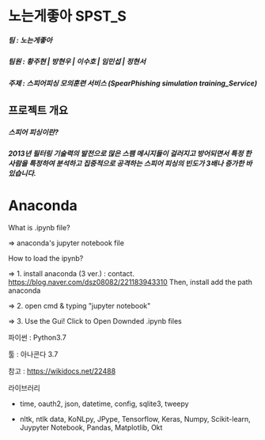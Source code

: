 <h1>노는게좋아 SPST_S</h1>
<h5>팀 : 노는게좋아</h5>
<h5>팀원 : 황주현 | 방현우 | 이수호 | 임민섭 | 정현서</h5>
<h5>주제 : 스피어피싱 모의훈련 서비스 (SpearPhishing simulation training_Service)</h5>

<h2>프로젝트 개요</h2>
<h5>스피어 피싱이란?</h5>
<h5>2013년 필터링 기술력의 발전으로 많은 스팸 메시지들이 걸러지고 방어되면서 특정 한 사람을 특정하여 분석하고 집중적으로 공격하는 스피어 피싱의 빈도가 3배나 증가한 바 있습니다. </h5>

<h1>Anaconda</h1>
What is .ipynb file?

=> anaconda's jupyter notebook file

How to load the ipynb?

=> 1. install anaconda (3 ver.) : contact. https://blog.naver.com/dsz08082/221183943310 Then, install add the path anaconda

=> 2. open cmd & typing "jupyter notebook"

=> 3. Use the Gui! Click to Open Downded .ipynb files

파이썬 : Python3.7

툴 : 아나콘다 3.7

참고 : https://wikidocs.net/22488

라이브러리
- time, oauth2, json, datetime, config, sqlite3, tweepy

- nltk, ntlk data, KoNLpy, JPype, Tensorflow, Keras, Numpy, Scikit-learn, Juypyter Notebook, Pandas, Matplotlib, Okt

